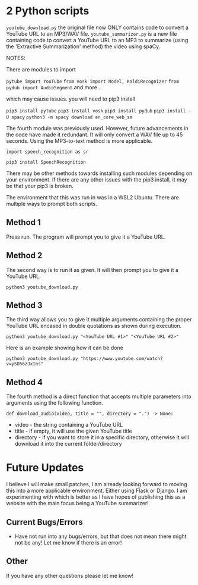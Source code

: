 2 Python scripts
================
 `youtube_download.py`
the original file now ONLY contains code to convert a YouTube URL to an MP3/WAV file.
`youtube_summarizer.py`
is a new file containing code to convert a YouTube URL to an MP3 to summarize (using the 'Extractive Summarization' method) the video using spaCy. 

NOTES:

There are modules to import

`pytube import YouTube`
`from vosk import Model, KaldiRecognizer`
`from pydub import AudioSegment` 
and more...

which may cause issues. you will need to pip3 install

`pip3 install pytube`
`pip3 install vosk`
`pip3 install pydub`
`pip3 install -U spacy`
`python3 -m spacy download en_core_web_sm`


The fourth module was previously used. However, future advancements in the code have made it redundant. It will only convert a WAV file up to 45 seconds. Using the MP3-to-text method is more applicable. 

`import speech_recognition as sr`

`pip3 install SpeechRecognition`

There may be other methods towards installing such modules depending on your environment.
If there are any other issues with the pip3 install, it may be that your pip3 is broken.

The environment that this was run in was in a WSL2 Ubuntu. There are multiple ways to prompt both scripts. 

## Method 1

Press run. The program will prompt you to give it a YouTube URL.

## Method 2

The second way is to run it as given. It will then prompt you to give it a YouTube URL.

`python3 youtube_download.py`

## Method 3

The third way allows you to give it multiple arguments containing the proper YouTube URL encased in double quotations as shown during execution.

`python3 youtube_download.py "<YouTube URL #1>" "<YouTube URL #2>"`

Here is an example showing how it can be done

`python3 youtube_download.py "https://www.youtube.com/watch?v=ySO56zJxIns"`

## Method 4

The fourth method is a direct function that accepts multiple parameters into arguments using the following function.

`def download_audio(video, title = "", directory = ".") -> None:`

* video - the string containing a YouTube URL
* title - if empty, it will use the given YouTube title
* directory - if you want to store it in a specific directory, otherwise it will download it into the current folder/directory

# Future Updates

I believe I will make small patches, I am already looking forward to moving this into a more applicable environment. Either using Flask or Django. I am experimenting with which is better as I have hopes of publishing this as a website with the main focus being a YouTube summarizer! 

## Current Bugs/Errors

* Have not run into any bugs/errors, but that does not mean there might not be any! Let me know if there is an error!

## Other

If you have any other questions please let me know!

